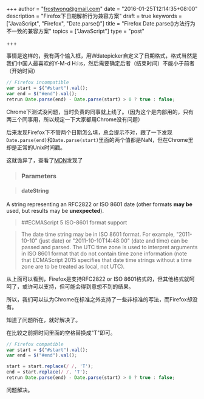 +++
author = "frostwong@gmail.com"
date = "2016-01-25T12:14:35+08:00"
description = "Firefox下日期解析行为兼容方案"
draft = true
keywords = ["JavaScript", "Firefox", "Date.parse()"]
title = "Firefox Date.parse()方法行为不一致的兼容方案"
topics = ["JavaScript"]
type = "post"

+++

事情是这样的，我有两个输入框，用Wdatepicker自定义了日期格式，格式当然是我们中国人最喜欢的Y-M-d H:i:s，然后需要确定后者（结束时间）不能小于前者（开始时间）

```javascript
// Firefox incompatible
var start = $("#start").val();
var end = $("#end").val();
retrun Date.parse(end) - Date.parse(start) > 0 ? true : false;
```

Chrome下测试没问题，当时负责的同事就上线了。（因为这个是内部用的，只有两三个同事用，所以规定一下大家都用Chrome没有问题）

后来发现Firefox下不管两个日期怎么填，总会提示不对，跟了一下发现`Date.parse(end)`和`Date.parse(start)`里面的两个值都是NaN，但在Chrome里却是正常的Unix时间戳。

这就诡异了，查看了[MDN](https://developer.mozilla.org/zh-CN/docs/Web/JavaScript/Reference/Global_Objects/Date/parse)发现了

> ### Parameters

> #### dateString
A string representing an RFC2822 or ISO 8601 date (other formats **may be** used, but results may be **unexpected**).


> ##ECMAScript 5 ISO-8601 format support

> The date time string may be in ISO 8601 format. For example, "2011-10-10" (just date) or "2011-10-10T14:48:00" (date and time) can be passed and parsed. The UTC time zone is used to interpret arguments in ISO 8601 format that do not contain time zone information (note that ECMAScript 2015 specifies that date time strings without a time zone are to be treated as local, not UTC).



从上面可以看到，Firefox是支持RFC2822 or ISO 8601格式的，但其他格式就呵呵了，或许可以支持，但可能会得到意想不到的结果。

所以，我们可以认为Chrome在标准之外支持了一些非标准的写法，而Firefox却没有。

知道了问题所在，就好解决了。

在比较之前把时间里面的空格替换成"T"即可。

```javascript
// Firefox compatible
var start = $("#start").val();
var end = $("#end").val();

start = start.replace(/ /, 'T');
end = start.replace(/ /, 'T');
retrun Date.parse(end) - Date.parse(start) > 0 ? true : false;
```

问题解决。



